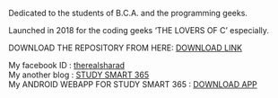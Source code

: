 <p>Dedicated to the students of B.C.A. and the programming geeks.</p>
<p>Launched in 2018 for the coding geeks ‘THE LOVERS OF C’ especially.</p>

DOWNLOAD THE REPOSITORY FROM HERE: <a href="https://github.com/IAMSHARADRAJ/C/archive/master.zip">DOWNLOAD LINK</a>
  
  My facebook ID : <a href="https://wwww.facebook.com/therealsharad">therealsharad</a><br>
  My another blog : <a href="https://studysmart365.wordpress.com">STUDY SMART 365</a><br>
  My ANDROID WEBAPP FOR STUDY SMART 365 : <a href="https://www.mediafire.com/file/5b9by662d5dnvyz/STUDY_SMART_365_release.apk">DOWNLOAD APP</a>
